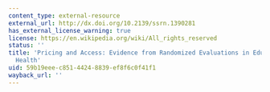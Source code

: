 ```yaml
---
content_type: external-resource
external_url: http://dx.doi.org/10.2139/ssrn.1390281
has_external_license_warning: true
license: https://en.wikipedia.org/wiki/All_rights_reserved
status: ''
title: 'Pricing and Access: Evidence from Randomized Evaluations in Education and
  Health'
uid: 59b19eee-c851-4424-8839-ef8f6c0f41f1
wayback_url: ''
---
```

